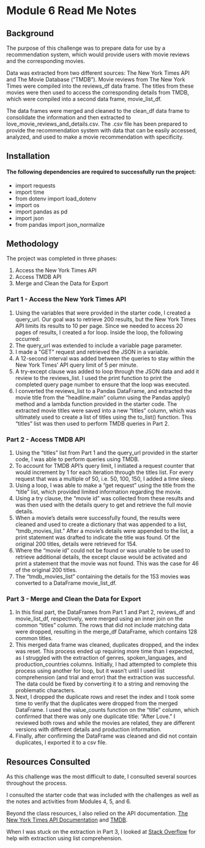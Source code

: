 
# Module 6 Read Me Notes

## Background

The purpose of this challenge was to prepare data for use by a recommendation system, which would provide users with movie reviews and the corresponding movies.

Data was extracted from two different sources: The New York Times API and The Movie Database (“TMDB”). Movie reviews from The New York Times were compiled into the reviews_df data frame. The titles from these movies were then used to access the corresponding details from TMDB, which were compiled into a second data frame, movie_list_df.

The data frames were merged and cleaned to the clean_df data frame to consolidate the information and then extracted to love_movie_reviews_and_details.csv. The .csv file has been prepared to provide the recommendation system with data that can be easily accessed, analyzed, and used to make a movie recommendation with specificity.

## Installation

#### The following dependencies are required to successfully run the project:
- import requests
- import time
- from dotenv import load_dotenv
- import os
- import pandas as pd
- import json
- from pandas import json_normalize

## Methodology
The project was completed in three phases: 
1. Access the New York Times API
2. Access TMDB API	
3. Merge and Clean the Data for Export
### Part 1 - Access the New York Times API
1. Using the variables that were provided in the starter code, I created a query_url. Our goal was to retrieve 200 results, but the New York Times API limits its results to 10 per page. Since we needed to access 20 pages of results, I created a for loop. Inside the loop, the following occurred:
2. The query_url was extended to include a variable page parameter.
3. I made a "GET" request and retrieved the JSON in a variable.
4. A 12-second interval was added between the queries to stay within the New York Times’ API query limit of 5 per minute.
5. A try-except clause was added to loop through the JSON data and add it review to the reviews_list. I used the print function to print the completed query page number to ensure that the loop was executed.
6. I converted the reviews_list to a Pandas DataFrame, and extracted the movie title from the “headline.main” column using the Pandas apply() method and a lambda function provided in the starter code. The extracted movie titles were saved into a new “titles” column, which was ultimately used to create a list of titles using the to_list() function. This “titles” list was then used to perform TMDB queries in Part 2.
### Part 2 - Access TMDB API
1. Using the “titles” list from Part 1 and the query_url provided in the starter code, I was able to perform queries using TMDB.
2. To account for TMDB API’s query limit, I initiated a request counter that would increment by 1 for each iteration through the titles list. For every request that was a multiple of 50, i.e. 50, 100, 150,  I added a time sleep.
3. Using a loop, I was able to make a “get request” using the title from the “title” list, which provided limited information regarding the movie. 
4. Using a try clause, the “movie id” was collected from these results and was then used with the details query to get and retrieve the full movie details.
5. When a movie’s details were successfully found, the results were cleaned and used to create a dictionary that was appended to a list, “tmdb_movies_list.” After a movie’s details were appended to the list, a print statement was drafted to indicate the title was found. Of the original 200 titles, details were retrieved for 154.
6. Where the “movie id” could not be found or was unable to be used to retrieve additional details, the except clause would be activated and print a statement that the movie was not found. This was the case for 46 of the original 200 titles.
7. The “tmdb_movies_list” containing the details for the 153 movies was converted to a DataFrame movie_list_df.

### Part 3 - Merge and Clean the Data for Export
1. In this final part, the DataFrames from Part 1 and Part 2, reviews_df and movie_list_df, respectively, were merged using an inner join on the common “titles” column. The rows that did not include matching data were dropped, resulting in the merge_df DataFrame, which contains 128 common titles. 
2. This merged data frame was cleaned, duplicates dropped, and the index was reset. 
This process ended up requiring more time than I expected, as I struggled with the extraction of genres, spoken_languages, and production_countries columns. Initially, I had attempted to complete this process using another for loop, but it wasn’t until I used list comprehension (and trial and error) that the extraction was successful. The data could be fixed by converting it to a string and removing the problematic characters.
3. Next, I dropped the duplicate rows and reset the index and I took some time to verify that the duplicates were dropped from the merged DataFrame. I used the value_counts function on the “title” column, which confirmed that there was only one duplicate title: “After Love.” I reviewed both rows and while the movies are related, they are different versions with different details and production information.  
4. Finally, after confirming the DataFrame was cleaned and did not contain duplicates, I exported it to a csv file. 

## Resources Consulted
As this challenge was the most difficult to date, I consulted several sources throughout the process. 

I consulted the starter code that was included with the challenges as well as the notes and activities from Modules 4, 5, and 6.

Beyond the class resources, I also relied on the API documentation. [The New York Times API Documentation](https://developer.nytimes.com/docs/articlesearch-product/1/overview) and [TMDB](https://developer.themoviedb.org/docs/search-and-query-for-details).

When I was stuck on the extraction in Part 3, I looked at [Stack Overflow](https://stackoverflow.com/questions/51566336/how-do-i-loop-through-an-entire-json-file-and-extract-the-data-into-variables) for help with extraction using list comprehension.



